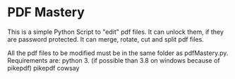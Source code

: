 # PDF Mastery
This is a simple Python Script to "edit" pdf files. It can unlock them, if they are password protected.
It can merge, rotate, cut and split pdf files.

All the pdf files to be modified must be in the same folder as pdfMastery.py.
Requirements are:
python 3. (if possible than 3.8 on windows because of pikepdf)
pikepdf
cowsay
